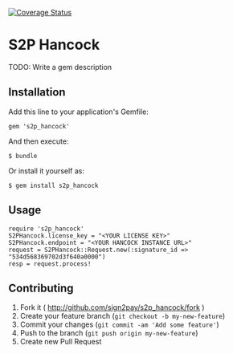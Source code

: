 [![Coverage Status](https://coveralls.io/repos/Sign2Pay/s2p_hancock/badge.png)](https://coveralls.io/r/Sign2Pay/s2p_hancock)

# S2P Hancock

TODO: Write a gem description

## Installation

Add this line to your application's Gemfile:

    gem 's2p_hancock'

And then execute:

    $ bundle

Or install it yourself as:

    $ gem install s2p_hancock

## Usage

    require 's2p_hancock'
    S2PHancock.license_key = "<YOUR LICENSE KEY>"
    S2PHancock.endpoint = "<YOUR HANCOCK INSTANCE URL>"
    request = S2PHancock::Request.new(:signature_id => "534d568369702d3f640a0000")
    resp = request.process!

## Contributing

1. Fork it ( http://github.com/sign2pay/s2p_hancock/fork )
2. Create your feature branch (`git checkout -b my-new-feature`)
3. Commit your changes (`git commit -am 'Add some feature'`)
4. Push to the branch (`git push origin my-new-feature`)
5. Create new Pull Request
